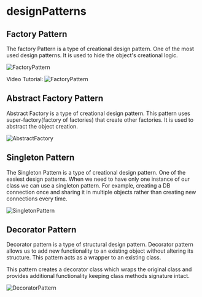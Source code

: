 # designPatterns

## Factory Pattern

The factory Pattern is a type of creational design pattern. 
One of the most used design patterns.
It is used to hide the object's creational logic.

![FactoryPattern](https://github.com/sid-shaha/designPatterns/assets/120220394/28fe01ee-9e65-4dc0-b7dd-748dde71aa96)

Video Tutorial: ![FactoryPattern](https://www.youtube.com/watch?v=EaSfSQ5emow&t=1s)


## Abstract Factory Pattern

Abstract Factory is a type of creational design pattern.
This pattern uses super-factory(factory of factories) that create other factories.
It is used to abstract the object creation.

![AbstractFactory](https://github.com/sid-shaha/designPatterns/assets/120220394/e9ecb40a-5367-4a0d-9cdf-9b5aaf0d5dd1)


## Singleton Pattern

The Singleton Pattern is a type of creational design pattern. 
One of the easiest design patterns.
When we need to have only one instance of our class we can use a singleton pattern.
For example, creating a DB connection once and sharing it in multiple objects rather than creating new connections every time.

![SingletonPattern](https://github.com/sid-shaha/designPatterns/assets/120220394/518f12c0-99c6-43a6-94bb-d15ff30d9991)



## Decorator Pattern

Decorator pattern is a type of structural design pattern. 
Decorator pattern allows us to add new functionality to an existing object without altering its structure. 
This pattern acts as a wrapper to an existing class.

This pattern creates a decorator class which wraps the original class and provides additional functionality keeping class methods signature intact.


![DecoratorPattern](https://github.com/sid-shaha/designPatterns/assets/120220394/9072e7e6-c82b-406c-b00a-8173130dc41f)

